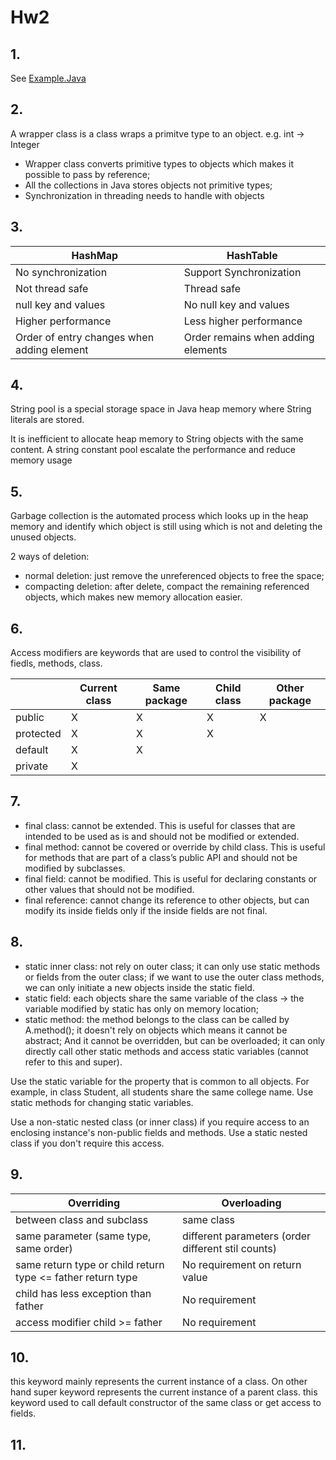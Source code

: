 # Hw2
## 1.
See [Example.Java](./../Coding/hw2/Example.Java)
## 2. 
A wrapper class is a class wraps a primitve type to an object. e.g. int -> Integer

* Wrapper class converts primitive types to objects which makes it possible to pass by reference;
* All the collections in Java stores objects not primitive types;
* Synchronization in threading needs to handle with objects

## 3.
| HashMap | HashTable| 
|------|-----------|    
| No synchronization    | Support Synchronization |
| Not thread safe | Thread safe |
|  null key and values  | No null key and values   |   
|  Higher performance   |    Less higher performance    | 
| Order of entry changes when adding element | Order remains when adding elements |

## 4. 
String pool is a special storage space in Java heap memory where String literals are stored.

It is inefficient to allocate heap memory to String objects with the same content. A string constant pool escalate the performance and reduce memory usage

## 5. 
Garbage collection is the automated process which looks up in the heap memory and identify which object is still using which is not and deleting the unused objects. 

2 ways of deletion:
* normal deletion: just remove the unreferenced objects to free the space;
* compacting deletion: after delete, compact the remaining referenced objects, which makes new memory allocation easier.

## 6.
Access modifiers are keywords that are used to control the visibility of fiedls, methods, class.

|  | Current class | Same package | Child class | Other package |
|------|-----------|---|---|---|
| public | X | X | X | X |
| protected | X | X | X |  |
| default | X | X | | |
| private | X | | | |

## 7.
* final class: cannot be extended. This is useful for classes that are intended to be used as is and should not be modified or extended.
* final method: cannot be covered or override by child class. This is useful for methods that are part of a class’s public API and should not be modified by subclasses.
* final field: cannot be modified. This is useful for declaring constants or other values that should not be modified.
* final reference: cannot change its reference to other objects, but can modify its inside fields only if the inside fields are not final. 

## 8.
* static inner class: not rely on outer class; it can only use static methods or fields from the outer class; if we want to use the outer class methods, we can only initiate a new objects inside the static field. 
* static field: each objects share the same variable of the class -> the variable modified by static has only on memory location;
* static method: the method belongs to the class can be called by A.method(); it doesn't rely on objects which means it cannot be abstract; And it cannot be overridden, but can be overloaded; it can only directly call other static methods and access static variables (cannot refer to this and super).

Use the static variable for the property that is common to all objects. For example, in class Student, all students share the same college name. Use static methods for changing static variables.

Use a non-static nested class (or inner class) if you require access to an enclosing instance's non-public fields and methods. Use a static nested class if you don't require this access.

## 9.
| Overriding | Overloading | 
|------|-----------|    
| between class and subclass  | same class |
| same parameter (same type, same order) | different parameters (order different stil counts) |
|  same return type or child return type <= father return type | No requirement on return value   |   
|   child has less exception than father  |    No requirement    | 
| access modifier child >= father | No requirement |

## 10. 
this keyword mainly represents the current instance of a class. On other hand super keyword represents the current instance of a parent class. this keyword used to call default constructor of the same class or get access to fields.

## 11. 
